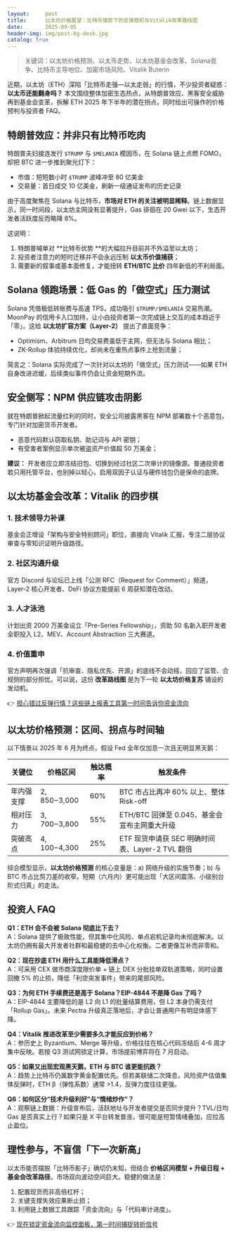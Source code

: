 ```yaml
---
layout:     post
title:      以太坊价格展望：比特币强势下的反弹商机与Vitalik改革路线图
date:       2025-09-05
header-img: img/post-bg-desk.jpg
catalog: true
---
```


> 关键词：以太坊价格预测、以太币走势、以太坊基金会改革、Solana竞争、比特币主导地位、加密市场风险、Vitalik Buterin

近期，以太坊（ETH）深陷「比特币走强—以太走弱」的行情，不少投资者疑惑：**以太币还能翻身吗？** 本文围绕整体加密生态热点，从特朗普效应、黑客安全威胁再到基金会变革，拆解 ETH 2025 年下半年的潜在拐点，同时给出可操作的价格预判与投资者 FAQ。

## 特朗普效应：并非只有比特币吃肉

特朗普夫妇接连发行 `$TRUMP` 与 `$MELANIA` 模因币，在 Solana 链上点燃 FOMO，却把 BTC 进一步推到聚光灯下：

- 市值：短短数小时 `$TRUMP` 波峰冲至 80 亿美金  
- 交易量：首日成交 10 亿美金，刷新一级通证发布的历史记录  

由于高度聚焦在 Solana 与比特币，**市场对 ETH 的关注被明显稀释**。链上数据显示，同一时间段，以太坊主网没有显著提升，Gas 徘徊在 20 Gwei 以下，生态开发者活跃度反而略降 8%。  

这说明：  
1. 特朗普喊单对 **比特币优势 **的大幅拉升目前并不外溢至以太坊；  
2. 投资者注意力的短时迁移并不会永远压制 **以太币价值捕获**；  
3. 需要新的叙事或基本面修复，才能扭转 **ETH/BTC 比价** 四年新低的不利局面。  

## Solana 领跑场景：低 Gas 的「做空式」压力测试

Solana 凭借极低转账费与高速 TPS，成功吸引 `$TRUMP/$MELANIA` 交易热潮。MoonPay 的信用卡入口加持，让小白投资者第一次完成链上交互的成本趋近于「零」。这给 **以太坊扩容方案（Layer-2）** 提出了直面竞争：  

- Optimism、Arbitrum 日均交易费虽低于主网，但无法与 Solana 相比；  
- ZK-Rollup 体验持续优化，却尚未在重热点事件上抢到流量；  

简言之：Solana 实际完成了一次针对以太坊的「做空式」压力测试——如果 ETH 自身改进迟缓，后续类似事件仍会让资金短期外流。

## 安全侧写：NPM 供应链攻击阴影

就在特朗普掀起流量红利的同时，安全公司披露黑客在 NPM 部署数十个恶意包，专门针对加密货币开发者。  
- 恶意代码默认窃取私钥、助记词与 API 密钥；  
- 有受害者案例显示单次被盗资产价值超 50 万美金；  

**建议：** 开发者应立即冻结旧包、切换到经过社区二次审计的镜像源。普通投资者若只用托管平台，也别掉以轻心，启用双因子认证与硬件钱包仍是保命的底牌。

## 以太坊基金会改革：Vitalik 的四步棋

### 1. 技术领导力补课  
基金会正增设「架构与安全特别顾问」职位，直接向 Vitalik 汇报，专注二层协议审查与零知识证明升级路径。  

### 2. 社区沟通升级  
官方 Discord 与论坛已上线「公测 RFC（Request for Comment）」频道，Layer-2 核心开发者、DeFi 协议方能提前 6 周获知潜在改动。  

### 3. 人才泳池  
计划出资 2000 万美金设立「Pre-Series Fellowship」，资助 50 名新入职开发者全职投入 L2、MEV、Account Abstraction 三大赛道。  

### 4. 价值重申  
官方声明再次强调「抗审查、隐私优先、开源」的底线不会动摇，回应了监管、合规侧的部分担忧。可以说，这份 **改革路线图** 是为下一轮 **以太坊价格复苏** 铺设的发动机。

👉 [担心错过反弹行情？这些链上报表工具第一时间告诉你资金流向](https://okxdog.com/)

## 以太坊价格预测：区间、拐点与时间轴

以下情景以 2025 年 6 月为终点，假设 Fed 全年仅加息一次且无明显黑天鹅：

| 关键位 | 价格区间 | 触达概率 | 触发条件 |
|---|---|---|---|
| 年内强支撑 | $2,850-$3,000 | 60% | BTC 市占比再冲 60% 以上、整体 Risk-off |
| 相对压力 | $3,700-$3,800 | 55% | ETH/BTC 回弹至 0.045、基金会宣布主网重大升级 |
| 突破高点 | $4,100-$4,300 | 25% | ETF 现货申请获 SEC 明确时间表、Layer-2 TVL 翻倍 |

综合模型显示，**以太坊价格预测** 的核心变量是：a) 网络升级的实施节奏；b) 与 BTC 市占比剪刀差的收窄。短期（六月内）更可能出现「大区间震荡、小级别台阶式归真」的走法。

## 投资人 FAQ

**Q1：ETH 会不会被 Solana 彻底比下去？**  
A：Solana 提供了极致性能，但其集中化风险、单点宕机记录均未彻底解决。以太坊仍拥有最大开发者社群和最稳健的去中心化权衡。二者更像互补而非零和。

**Q2：现在抄底 ETH 用什么工具能降低滑点？**  
A：可采用 CEX 做市商深度限价单 + 链上 DEX 分批挂单双轨道策略，同时设置回撤 5% 的止损，降低「利空突发事件」带来的尾部风险。

**Q3：为何 ETH 手续费还是高于 Solana？EIP-4844 不是降 Gas 了吗？**  
A：EIP-4844 主要降低的是 L2 向 L1 的批量结算费用，但 L2 本身仍需支付「Rollup Gas」。未来 Pectra 升级真正落地后，才会让普通用户有明显体感下降。

**Q4：Vitalik 推进改革至少需要多久才能反应到价格？**  
A：参历史上 Byzantium、Merge 等升级，价格往往在核心代码冻结后 4-6 周才集中反映。若按 Q3 测试网锁定计算，市场提前博弈将在 7 月启动。

**Q5：如果又出现宏观黑天鹅，ETH 与 BTC 谁更能抗跌？**  
A：趋势上比特币仍属数字黄金配置优先。但若美联储二次降息，风险资产估值集体反弹时，ETH β（弹性系数）通常 >1.4，反弹力度往往更强。

**Q6：如何区分“技术升级利好”与“情绪炒作”？**  
A：观察链上数据：升级宣布后，活跃地址与开发者提交是否同步提升？TVL/日均 Gas 是否真实上行？如果只是 X 平台转发普涨，很可能是短暂情绪叠加，应拉高止盈位。

## 理性参与，不盲信「下一次新高」

以太币能否摆脱「比特币影子」确切仍未知，但结合 **价格区间模型 + 升级日程 + 基金会改革路径**，市场双向波动空间巨大。稳健的做法是：  
1. 配置现货而非高倍杠杆；  
2. 关键支撑失效应果断止损；  
3. 利用链上数据工具跟踪「资金流向」与「代码审计进度」。  

👉 [现在锁定资金流向监控面板，第一时间捕捉转折信号](https://okxdog.com/)